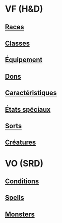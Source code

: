 # VF (H&D)

## [Races](races_hd.md)

## [Classes](classes_hd.md)

## [Équipement](equipment_hd.md)

## [Dons](feats_hd.md)

## [Caractéristiques](abilities_hd.md)

## [États spéciaux](conditions_hd.md)

## [Sorts](spells_hd.md)

## [Créatures](monsters_hd.md)

# VO (SRD)

## [Conditions](conditions_vo.md)

## [Spells](spells_vo.md)

## [Monsters](monsters_vo.md)
